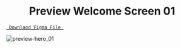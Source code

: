 <h1 align="center">Preview Welcome Screen 01</h1>

<a align ="center" href="https://github.com/Dezenix/mobile-screens/blob/main/Login_Screens/Screen02/Welcome02.fig"> `  Downlaod Figma File  `</a>


![preview-hero_01](https://github.com/Dezenix/mobile-screens/blob/main/Login_Screens/Screen02/Welcome02_preview.png)


